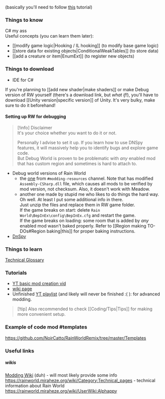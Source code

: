 (basically you'll need to follow [this](https://rainworldmodding.miraheze.org/wiki/Code_Environments) tutorial)  
### Things to know  
C# my ass  
Useful concepts (you can learn them later):  
- [[modify game logic|Hooking / IL hooking]] (to modify base game logic)  
- [[store data for existing objects|ConditionalWeakTables]] (to store data)  
- [[add a creature or item|EnumExt]] (to register new objects)  
### Things to download  
- IDE for C#

If you're planning to [[add new shader|make shaders]] or make Debug version of RW yourself (there's a download link, but *what if!*), you'll have to download [[Unity version|specific version]] of Unity. It's very bulky, make sure to do it beforehand!  
#### Setting up RW for debugging  
> [!info] Disclaimer  
> It's your choice whether you want to do it or not.  
 >   
> Personally I advise to set it up. If you learn how to use DNSpy features, it will massively help you to identify bugs and explore game code.  
> But Debug World is proven to be problematic with *any* enabled mod that has custom region and sometimes is hard to attach to.

- Debug world versions of Rain World  
	- the [one](https://nqywadcmwusjqlrg.public.blob.vercel-storage.com/notes/files/coding/DebugWorld-rvrKbEeqowXM2GOMBub4GDKEjJfkuZ.zip) from `#modding-resources` channel. Note that has modified `Assembly-CSharp.dll` file, which causes all mods to be verified by mod version, not checksum. Also, it doesn't work with Meadow.  
	- another one made by stupid me who likes to do things the hard way. Oh well. At least I put some additional info in there.   
	Just unzip the files and replace them in RW game folder.  
	If the game breaks on start: delete `Rain World\BepInEx\config\BepInEx.cfg` and restart the game.  
	If the game breaks on loading: some room that is added by *any* enabled mod wasn't baked properly. Refer to [[Region making TO-DOs#Region baking|this]] for proper baking instructions.  
- [DnSpy](https://github.com/dnSpyEx/dnSpy)  
### Things to learn  
[Technical Glossary](https://rainworld.miraheze.org/wiki/Technical_Glossary)

### Tutorials   
- [YT basic mod creation vid](https://www.youtube.com/watch?v=JG9cyL5FW90)  
- [wiki page](https://rainworldmodding.miraheze.org/wiki/BepInPlugins)  
- Unfinished [YT playlist](https://www.youtube.com/playlist?list=PLuHyVLkKIJi3P6xu-V3aRTAlwWpdDKxSa) (and likely will never be finished :( ): for advanced modding. 

> [!tip] Also recommended to check [[Coding/Tips|Tips]] for making more convenient setup.

  
### Example of code mod #templates  
https://github.com/NoirCatto/RainWorldRemix/tree/master/Templates   
### Useful links   
##### wikis  
[Modding Wiki](https://rainworldmodding.miraheze.org/wiki/Main_Page) (duh) - will most likely provide some info  
https://rainworld.miraheze.org/wiki/Category:Technical_pages - technical information about Rain World  
https://rainworld.miraheze.org/wiki/UserWiki:Alphappy